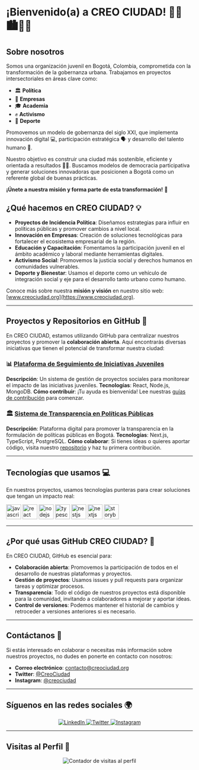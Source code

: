 # ¡Bienvenido(a) a CREO CIUDAD! 👋💙🏙️🌆✨

## Sobre nosotros
Somos una organización juvenil en Bogotá, Colombia, comprometida con la transformación de la gobernanza urbana. Trabajamos en proyectos intersectoriales en áreas clave como:

- 🏛️ **Política**
- 💼 **Empresas**
- 🎓 **Academia**
- ✊ **Activismo**
- 🏅 **Deporte**

Promovemos un modelo de gobernanza del siglo XXI, que implementa innovación digital 💻, participación estratégica 🗣️ y desarrollo del talento humano 👥.

Nuestro objetivo es construir una ciudad más sostenible, eficiente y orientada a resultados 🌱✅. Buscamos modelos de democracia participativa y generar soluciones innovadoras que posicionen a Bogotá como un referente global de buenas prácticas.

**¡Únete a nuestra misión y forma parte de esta transformación!** 🚀



## ¿Qué hacemos en CREO CIUDAD? 💡
- **Proyectos de Incidencia Política**: Diseñamos estrategias para influir en políticas públicas y promover cambios a nivel local.
- **Innovación en Empresas**: Creación de soluciones tecnológicas para fortalecer el ecosistema empresarial de la región.
- **Educación y Capacitación**: Fomentamos la participación juvenil en el ámbito académico y laboral mediante herramientas digitales.
- **Activismo Social**: Promovemos la justicia social y derechos humanos en comunidades vulnerables.
- **Deporte y Bienestar**: Usamos el deporte como un vehículo de integración social y eje para el desarrollo tanto urbano como humano.

Conoce más sobre nuestra **misión y visión** en nuestro sitio web: [www.creociudad.org](https://www.creociudad.org).

---

## Proyectos y Repositorios en GitHub 🚀

En CREO CIUDAD, estamos utilizando GitHub para centralizar nuestros proyectos y promover la **colaboración abierta**. Aquí encontrarás diversas iniciativas que tienen el potencial de transformar nuestra ciudad:

### 📊 [Plataforma de Seguimiento de Iniciativas Juveniles](https://github.com/creociudad/seguimiento-juvenil)
**Descripción**: Un sistema de gestión de proyectos sociales para monitorear el impacto de las iniciativas juveniles.
**Tecnologías**: React, Node.js, MongoDB.
**Cómo contribuir**: ¡Tu ayuda es bienvenida! Lee nuestras [guías de contribución](https://github.com/creociudad/seguimiento-juvenil/blob/main/CONTRIBUTING.md) para comenzar.

### 🏛️ [Sistema de Transparencia en Políticas Públicas](https://github.com/creociudad/transparencia-politicas)
**Descripción**: Plataforma digital para promover la transparencia en la formulación de políticas públicas en Bogotá.
**Tecnologías**: Next.js, TypeScript, PostgreSQL.
**Cómo colaborar**: Si tienes ideas o quieres aportar código, visita nuestro [repositorio](https://github.com/creociudad/transparencia-politicas) y haz tu primera contribución.

---

## Tecnologías que usamos 💻

En nuestros proyectos, usamos tecnologías punteras para crear soluciones que tengan un impacto real:

<div>
  <img src="https://cdn.jsdelivr.net/gh/devicons/devicon/icons/javascript/javascript-original.svg" height="40" alt="javascript logo"  />
  <img src="https://cdn.jsdelivr.net/gh/devicons/devicon/icons/react/react-original.svg" height="40" alt="react logo"  />
  <img src="https://cdn.jsdelivr.net/gh/devicons/devicon/icons/nodejs/nodejs-original.svg" height="40" alt="nodejs logo"  />
  <img src="https://cdn.jsdelivr.net/gh/devicons/devicon/icons/typescript/typescript-original.svg" height="40" alt="typescript logo"  />
  <img src="https://cdn.jsdelivr.net/gh/devicons/devicon/icons/nestjs/nestjs-plain.svg" height="40" alt="nestjs logo"  />
  <img src="https://cdn.jsdelivr.net/gh/devicons/devicon/icons/nextjs/nextjs-original.svg" height="40" alt="nextjs logo"  />
  <img src="https://cdn.jsdelivr.net/gh/devicons/devicon/icons/storybook/storybook-original.svg" height="40" alt="storybook logo"  />
</div>

---

## ¿Por qué usas GitHub CREO CIUDAD? 🤔

En CREO CIUDAD, GitHub es esencial para:
- **Colaboración abierta**: Promovemos la participación de todos en el desarrollo de nuestras plataformas y proyectos.
- **Gestión de proyectos**: Usamos issues y pull requests para organizar tareas y optimizar procesos.
- **Transparencia**: Todo el código de nuestros proyectos está disponible para la comunidad, invitando a colaboradores a mejorar y aportar ideas.
- **Control de versiones**: Podemos mantener el historial de cambios y retroceder a versiones anteriores si es necesario.

---

## Contáctanos 📩

Si estás interesado en colaborar o necesitas más información sobre nuestros proyectos, no dudes en ponerte en contacto con nosotros:

- **Correo electrónico**: [contacto@creociudad.org](mailto:contacto@creociudad.org)
- **Twitter**: [@CreoCiudad](https://twitter.com/creociudad)
- **Instagram**: [@creociudad](https://instagram.com/creociudad)

---

## Síguenos en las redes sociales 🌍
<p align="center">
  <a href="https://www.linkedin.com/in/tu-perfil-linkedin" target="_blank">
    <img alt="LinkedIn" src="https://img.shields.io/badge/LinkedIn-blue?style=flat&logo=linkedin">
  </a>
  <a href="https://twitter.com/tu-perfil-twitter" target="_blank">
    <img alt="Twitter" src="https://img.shields.io/badge/Twitter-blue?style=flat&logo=twitter">
  </a>
  <a href="https://www.instagram.com/tu-perfil-instagram" target="_blank">
    <img alt="Instagram" src="https://img.shields.io/badge/Instagram-purple?style=flat&logo=instagram">
  </a>
</p>

---

## Visitas al Perfil 👀

<p align="center">
  <img src="https://komarev.com/ghpvc/?username=creociudad&label=Visitas%20al%20perfil&color=blue&style=flat" alt="Contador de visitas al perfil" />
</p>
